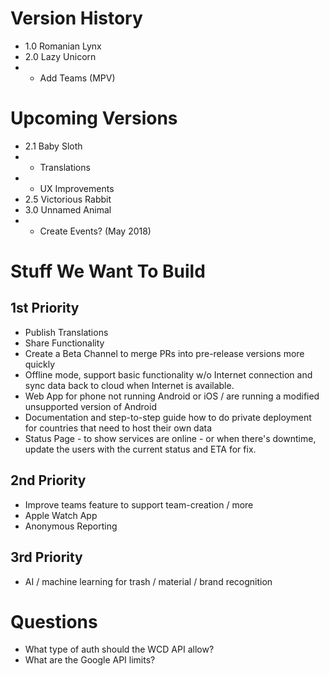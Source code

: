 # Version History

* 1.0 Romanian Lynx
* 2.0 Lazy Unicorn
* * Add Teams (MPV)

# Upcoming Versions
* 2.1 Baby Sloth
* * Translations
* * UX Improvements 
* 2.5 Victorious Rabbit
* 3.0 Unnamed Animal
* * Create Events? (May 2018)

# Stuff We Want To Build

## 1st Priority
* Publish Translations
* Share Functionality
* Create a Beta Channel to merge PRs into pre-release versions more quickly
* Offline mode, support basic functionality w/o Internet connection and sync data back to cloud when Internet is available.
* Web App for phone not running Android or iOS / are running a modified unsupported version of Android
* Documentation and step-to-step guide how to do private deployment for countries that need to host their own data
* Status Page - to show services are online - or when there's downtime, update the users with the current status and ETA for fix.

## 2nd Priority
* Improve teams feature to support team-creation / more
* Apple Watch App
* Anonymous Reporting

## 3rd Priority
* AI / machine learning for trash / material / brand recognition

# Questions
* What type of auth should the WCD API allow?
* What are the Google API limits?
